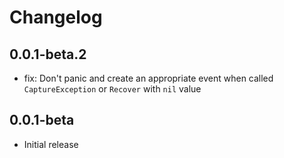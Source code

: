 # Changelog

## 0.0.1-beta.2

- fix: Don't panic and create an appropriate event when called `CaptureException` or `Recover` with `nil` value

## 0.0.1-beta

- Initial release
